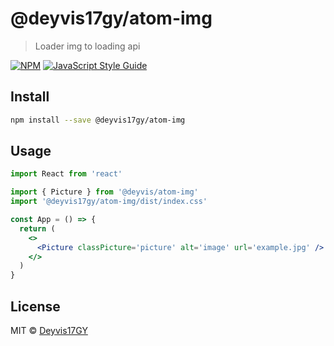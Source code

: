 # @deyvis17gy/atom-img

> Loader img to loading api

[![NPM](https://img.shields.io/npm/v/@deyvis17gy/atom-img.svg)](https://www.npmjs.com/package/@deyvis17gy/atom-img) [![JavaScript Style Guide](https://img.shields.io/badge/code_style-standard-brightgreen.svg)](https://standardjs.com)

## Install

```bash
npm install --save @deyvis17gy/atom-img
```

## Usage

```jsx
import React from 'react'

import { Picture } from '@deyvis/atom-img'
import '@deyvis17gy/atom-img/dist/index.css'

const App = () => {
  return (
    <>
      <Picture classPicture='picture' alt='image' url='example.jpg' />
    </>
  )
}
```

## License

MIT © [Deyvis17GY](https://github.com/Deyvis17GY)
